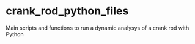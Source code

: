 # crank_rod_python_files
Main scripts and functions to run a dynamic analysys of a crank rod with Python
